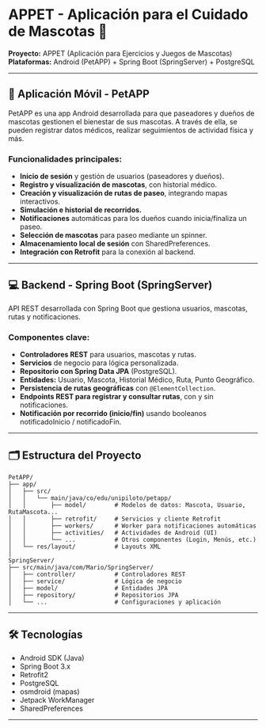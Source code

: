 # APPET - Aplicación para el Cuidado de Mascotas 🐾

**Proyecto:** APPET (Aplicación para Ejercicios y Juegos de Mascotas)  
**Plataformas:** Android (PetAPP) + Spring Boot (SpringServer) + PostgreSQL

---

## 📱 Aplicación Móvil - PetAPP

PetAPP es una app Android desarrollada para que paseadores y dueños de mascotas gestionen el bienestar de sus mascotas. A través de ella, se pueden registrar datos médicos, realizar seguimientos de actividad física y más.

### Funcionalidades principales:

- **Inicio de sesión** y gestión de usuarios (paseadores y dueños).
- **Registro y visualización de mascotas**, con historial médico.
- **Creación y visualización de rutas de paseo**, integrando mapas interactivos.
- **Simulación e historial de recorridos.**
- **Notificaciones** automáticas para los dueños cuando inicia/finaliza un paseo.
- **Selección de mascotas** para paseo mediante un spinner.
- **Almacenamiento local de sesión** con SharedPreferences.
- **Integración con Retrofit** para la conexión al backend.

---

## 💻 Backend - Spring Boot (SpringServer)

API REST desarrollada con Spring Boot que gestiona usuarios, mascotas, rutas y notificaciones.

### Componentes clave:

- **Controladores REST** para usuarios, mascotas y rutas.
- **Servicios** de negocio para lógica personalizada.
- **Repositorio con Spring Data JPA** (PostgreSQL).
- **Entidades:** Usuario, Mascota, Historial Médico, Ruta, Punto Geográfico.
- **Persistencia de rutas geográficas** con `@ElementCollection`.
- **Endpoints REST para registrar y consultar rutas**, con y sin notificaciones.
- **Notificación por recorrido (inicio/fin)** usando booleanos notificadoInicio / notificadoFin.

---

## 🗂️ Estructura del Proyecto

```
PetAPP/
├── app/
│   ├── src/
│   │   └── main/java/co/edu/unipiloto/petapp/
│   │       ├── model/        # Modelos de datos: Mascota, Usuario, RutaMascota...
│   │       ├── retrofit/     # Servicios y cliente Retrofit
│   │       ├── workers/      # Worker para notificaciones automáticas
│   │       ├── activities/   # Actividades de Android (UI)
│   │       └── ...           # Otros componentes (Login, Menús, etc.)
│   └── res/layout/           # Layouts XML
│
SpringServer/
├── src/main/java/com/Mario/SpringServer/
│   ├── controller/           # Controladores REST
│   ├── service/              # Lógica de negocio
│   ├── model/                # Entidades JPA
│   ├── repository/           # Repositorios JPA
│   └── ...                   # Configuraciones y aplicación
```

---

## 🛠️ Tecnologías

- Android SDK (Java)
- Spring Boot 3.x
- Retrofit2
- PostgreSQL
- osmdroid (mapas)
- Jetpack WorkManager
- SharedPreferences


---

